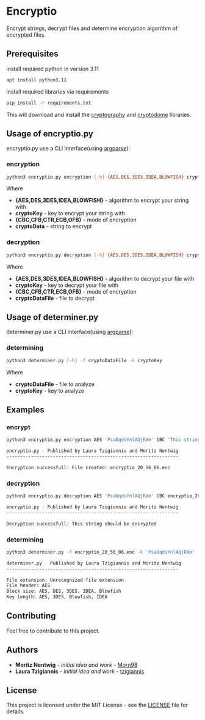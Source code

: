 # Encryptio 
Encrypt strings, decrypt files and determine encryption algorithm of encrypted files. 

## Prerequisites 
install required python in version 3.11
```bash
apt install python3.11
```

install required libraries via requirements 
```bash
pip install -r requirements.txt
```
This will download and install the [cryptography](https://pypi.org/project/cryptography/) and [cryptodome](https://pypi.org/project/pycryptodome/#description) libraries. 

## Usage of encryptio.py 
encryptio.py use a CLI interface(using [argparse](https://docs.python.org/3/library/argparse.html)): 
### encryption
```bash
python3 encryptio.py encryption [-h] {AES,DES,3DES,IDEA,BLOWFISH} cryptoKey {CBC,CFB,CTR,ECB,OFB} cryptoData
```

Where 
* **{AES,DES,3DES,IDEA,BLOWFISH}** - algorithm to encrypt your string with
* **cryptoKey** - key to encrypt your string with
* **{CBC,CFB,CTR,ECB,OFB}** - mode of encryption
* **cryptoData** - string to encrypt

### decryption
```bash
python3 encryptio.py decryption [-h] {AES,DES,3DES,IDEA,BLOWFISH} cryptoKey {CBC,CFB,CTR,ECB,OFB} cryptoDataFile
```

Where 
* **{AES,DES,3DES,IDEA,BLOWFISH}** - algorithm to decrypt your file with
* **cryptoKey** - key to decrypt your file with
* **{CBC,CFB,CTR,ECB,OFB}** - mode of encryption
* **cryptoDataFile** - file to decrypt

## Usage of determiner.py 
determiner.py use a CLI interface(using [argparse](https://docs.python.org/3/library/argparse.html)): 

### determining
```bash
python3 determiner.py [-h] -f cryptoDataFile -k cryptoKey
```

Where 
* **cryptoDataFile** - file to analyze
* **cryptoKey** - key to analyze 

## Examples

### encrypt 
```bash
python3 encryptio.py encryption AES 'PsaDqdsYnlAQjRXm' CBC 'This string should be encrypted'

encryptio.py - Published by Laura Tzigiannis and Moritz Nentwig
---------------------------------------------------------------

Encryption successfull: File created: encryptio_20_56_06.enc
```

### decryption
```bash
python3 encryptio.py decryption AES 'PsaDqdsYnlAQjRXm' CBC encryptio_20_56_06.enc

encryptio.py - Published by Laura Tzigiannis and Moritz Nentwig
---------------------------------------------------------------

Decryption successfull: This string should be encrypted
```

### determining
```bash
python3 determiner.py -f encryptio_20_56_06.enc -k 'PsaDqdsYnlAQjRXm'

determiner.py - Published by Laura Tzigiannis and Moritz Nentwig
---------------------------------------------------------------

File extension: Unrecognized file extension
File header: AES
Block size: AES, DES, 3DES, IDEA, Blowfish
Key length: AES, 3DES, Blowfish, IDEA
```

## Contributing 

Feel free to contribute to this project. 

## Authors 

* **Moritz Nentwig** - *initial idea and work* - [Morn98](https://github.com/Morn98)
* **Laura Tzigiannis** - *initial idea and work* - [tzigiannis](https://github.com/tzigiannis)

## License 

This project is licensed under the MIT License - see the [LICENSE](LICENSE) file for details. 
